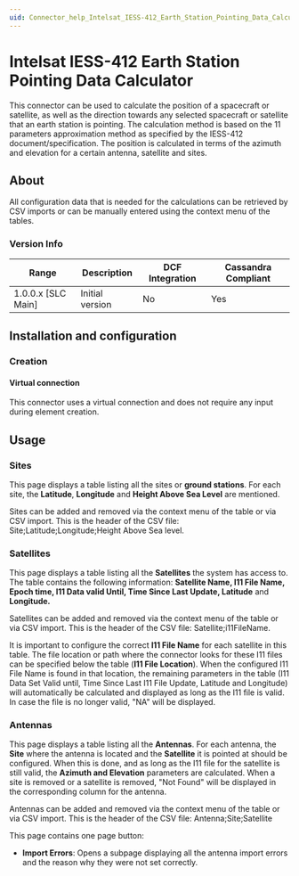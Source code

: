 ```yaml
---
uid: Connector_help_Intelsat_IESS-412_Earth_Station_Pointing_Data_Calculator
---
```


# Intelsat IESS-412 Earth Station Pointing Data Calculator

This connector can be used to calculate the position of a spacecraft or satellite, as well as the direction towards any selected spacecraft or satellite that an earth station is pointing. The calculation method is based on the 11 parameters approximation method as specified by the IESS-412 document/specification. The position is calculated in terms of the azimuth and elevation for a certain antenna, satellite and sites.

## About

All configuration data that is needed for the calculations can be retrieved by CSV imports or can be manually entered using the context menu of the tables.

### Version Info

| Range | Description | DCF Integration | Cassandra Compliant |
|----------------------|-----------------|---------------------|-------------------------|
| 1.0.0.x [SLC Main]   | Initial version | No                  | Yes                     |

## Installation and configuration

### Creation

#### Virtual connection

This connector uses a virtual connection and does not require any input during element creation.

## Usage

### Sites

This page displays a table listing all the sites or **ground stations**. For each site, the **Latitude**, **Longitude** and **Height Above Sea Level** are mentioned.

Sites can be added and removed via the context menu of the table or via CSV import. This is the header of the CSV file: Site;Latitude;Longitude;Height Above Sea level.

### Satellites

This page displays a table listing all the **Satellites** the system has access to. The table contains the following information: **Satellite Name, I11 File Name, Epoch time, I11 Data valid Until, Time Since Last Update, Latitude** and **Longitude.**

Satellites can be added and removed via the context menu of the table or via CSV import. This is the header of the CSV file: Satellite;i11FileName.

It is important to configure the correct **I11 File Name** for each satellite in this table. The file location or path where the connector looks for these I11 files can be specified below the table (**I11 File Location**). When the configured I11 File Name is found in that location, the remaining parameters in the table (I11 Data Set Valid until, Time Since Last I11 File Update, Latitude and Longitude) will automatically be calculated and displayed as long as the I11 file is valid. In case the file is no longer valid, "NA" will be displayed.

### Antennas

This page displays a table listing all the **Antennas**. For each antenna, the **Site** where the antenna is located and the **Satellite** it is pointed at should be configured. When this is done, and as long as the I11 file for the satellite is still valid, the **Azimuth and Elevation** parameters are calculated. When a site is removed or a satellite is removed, "Not Found" will be displayed in the corresponding column for the antenna.

Antennas can be added and removed via the context menu of the table or via CSV import. This is the header of the CSV file: Antenna;Site;Satellite

This page contains one page button:

- **Import Errors**: Opens a subpage displaying all the antenna import errors and the reason why they were not set correctly.
